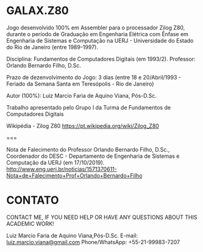 # GALAX.Z80
Jogo desenvolvido 100% em Assembler para o processador Zilog Z80, durante o período de Graduação em Engenharia Elétrica com Ênfase em Engenharia de Sistemas e Computação na UERJ - Universidade do Estado do Rio de Janeiro (entre 1989-1997).

Disciplina: Fundamentos de Computadores Digitais (em 1993/2). Professor: Orlando Bernardo Filho, D.Sc.

Prazo de dezenvolvimento do Jogo: 3 dias (entre 18 e 20/Abril/1993 - Feriado da Semana Santa em Teresópolis - Rio de Janeiro)

Autor (100%): Luiz Marcio Faria de Aquino Viana, Pós-D.Sc.

Trabalho apresentado pelo Grupo I da Turma de Fundamentos de Computadores Digitais

Wikipédia - Zilog Z80 https://pt.wikipedia.org/wiki/Zilog_Z80

===

Nota de Falecimento do Professor Orlando Bernardo Filho, D.Sc., Coordenador do DESC - Departamento de Engenharia de Sistemas e Computação da UERJ (em 17/10/2019). http://www.eng.uerj.br/noticias/1571370611-Nota+de+Falecimento+Prof+Orlando+Bernardo+Filho

# CONTATO

CONTACT ME, IF YOU NEED HELP OR HAVE ANY QUESTIONS ABOUT THIS ACADEMIC WORK!

Luiz Marcio Faria de Aquino Viana,Pós-D.Sc.
E-mail: luiz.marcio.viana@gmail.com
Phone/WhatsApp: +55-21-99983-7207
